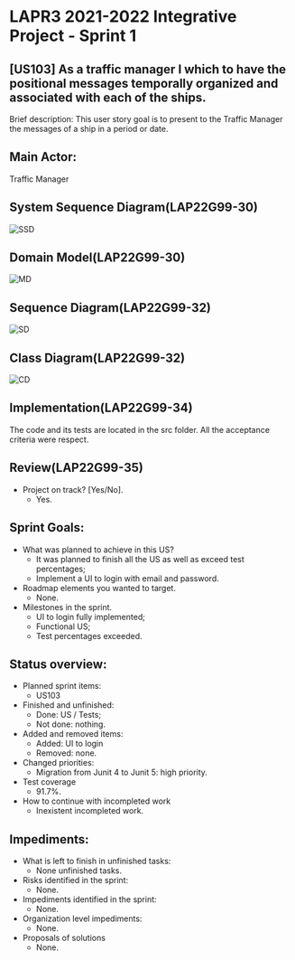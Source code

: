 LAPR3 2021-2022 Integrative Project - Sprint 1
=============================================================================

## [US103] As a traffic manager I which to have the positional messages temporally organized and associated with each of the ships.
Brief description: This user story goal is to present to the Traffic Manager the messages of a ship in a period or date.

## Main Actor:

Traffic Manager

## System Sequence Diagram(LAP22G99-30)

![SSD](US103-SSD.svg)

## Domain Model(LAP22G99-30)

![MD](US103-MD.svg)

## Sequence Diagram(LAP22G99-32)

![SD](US103-SD.svg)

## Class Diagram(LAP22G99-32)

![CD](US103-CD.svg)

## Implementation(LAP22G99-34)

The code and its tests are located in the src folder. All the acceptance criteria were respect.

## Review(LAP22G99-35)

- Project on track? [Yes/No].
    - Yes.

## Sprint Goals:

- What was planned to achieve in this US?
    - It was planned to finish all the US as well as exceed test percentages;
    - Implement a UI to login with email and password.
- Roadmap elements you wanted to target.
    - None.
- Milestones in the sprint.
    - UI to login fully implemented;
    - Functional US;
    - Test percentages exceeded.

## Status overview:

- Planned sprint items:
    - US103
- Finished and unfinished:
    - Done: US / Tests;
    - Not done: nothing.
- Added and removed items:
    - Added: UI to login
    - Removed: none.
- Changed priorities:
    - Migration from Junit 4 to Junit 5: high priority.
- Test coverage
    - 91.7%.
- How to continue with incompleted work
    - Inexistent incompleted work.
    
## Impediments:

- What is left to finish in unfinished tasks:
    - None unfinished tasks.
- Risks identified in the sprint:
    - None.
- Impediments identified in the sprint:
    - None.
- Organization level impediments:
    - None.
- Proposals of solutions
    - None.
